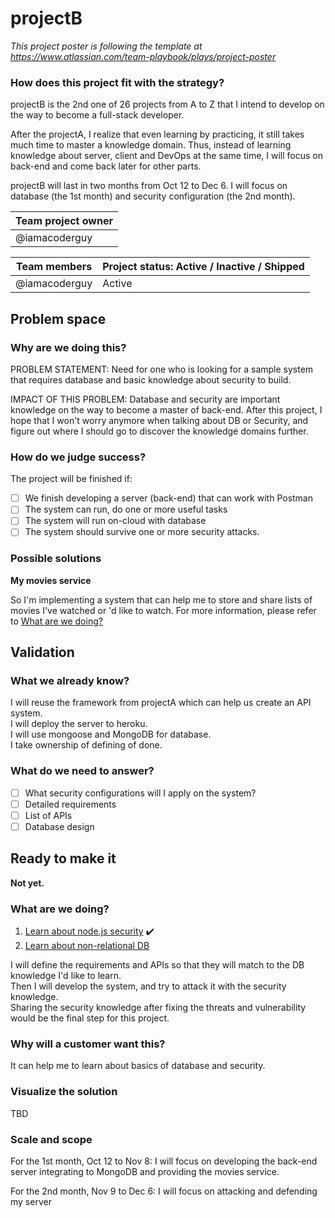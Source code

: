 # projectB

_This project poster is following the template at https://www.atlassian.com/team-playbook/plays/project-poster_

### How does this project fit with the strategy?

projectB is the 2nd one of 26 projects from A to Z that I intend to develop on the way to become a full-stack developer.

After the projectA, I realize that even learning by practicing, it still takes much time to master a knowledge domain. Thus, instead of learning knowledge about server, client and DevOps at the same time, I will focus on back-end and come back later for other parts.

projectB will last in two months from Oct 12 to Dec 6. I will focus on database (the 1st month) and security configuration (the 2nd month).

Team project owner |
------------------ |
@iamacoderguy      |

Team members  | Project status: Active / Inactive / Shipped
------------- | -------------------------------------------
@iamacoderguy | Active


## Problem space 
### Why are we doing this?
PROBLEM STATEMENT: Need for one who is looking for a sample system that requires database and basic knowledge about security to build.

IMPACT OF THIS PROBLEM: Database and security are important knowledge on the way to become a master of back-end. After this project, I hope that I won't worry anymore when talking about DB or Security, and figure out where I should go to discover the knowledge domains further.

### How do we judge success?
The project will be finished if:
- [ ] We finish developing a server (back-end) that can work with Postman
- [ ] The system can run, do one or more useful tasks
- [ ] The system will run on-cloud with database
- [ ] The system should survive one or more security attacks.

### Possible solutions
__My movies service__

So I'm implementing a system that can help me to store and share lists of movies I've watched or 'd like to watch. For more information, please refer to [What are we doing?](#wawd)

## Validation
### What we already know?
I will reuse the framework from projectA which can help us create an API system. <br/>
I will deploy the server to heroku. <br/>
I will use mongoose and MongoDB for database. <br/>
I take ownership of defining of done. <br/>

### What do we need to answer?
- [ ] What security configurations will I apply on the system?
- [ ] Detailed requirements
- [ ] List of APIs
- [ ] Database design

## Ready to make it
**Not yet.**

### <a name="wawd"></a>What are we doing?
1. [Learn about node.js security](https://github.com/iamacoderguy/projectB/issues/1) :heavy_check_mark:
1. [Learn about non-relational DB](https://github.com/iamacoderguy/projectB/issues/2)

I will define the requirements and APIs so that they will match to the DB knowledge I'd like to learn. <br/>
Then I will develop the system, and try to attack it with the security knowledge. <br/>
Sharing the security knowledge after fixing the threats and vulnerability would be the final step for this project.

### Why will a customer want this?
It can help me to learn about basics of database and security.

### Visualize the solution
TBD

### Scale and scope
For the 1st month, Oct 12 to Nov 8: I will focus on developing the back-end server integrating to MongoDB and providing the movies service.

For the 2nd month, Nov 9 to Dec 6: I will focus on attacking and defending my server
